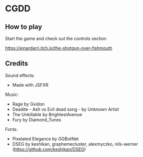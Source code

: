 # CGDD

## How to play

Start the game and check out the controls section

https://einardarri.itch.io/the-shotgun-over-fishmouth

## Credits

Sound effects:
*   Made with JSFXR

Music:
*   Rage by Gvidon
*   Deadite - Ash vs Evil dead song - by Unknown Artist
*   The Unkillable by BrightestAvenue
*   Fury by Diamond_Tunes

Fonts:
*   Pixelated Elegance by GGBotNet
*   DSEG by keshikan, graphemecluster, alexmyczko, nils-werner (https://github.com/keshikan/DSEG)


